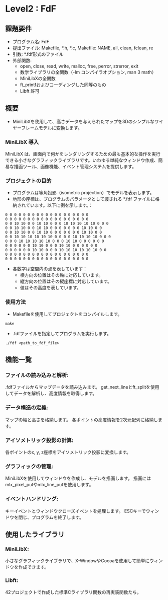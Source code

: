 # Level2 : FdF
## 課題要件
- プログラム名: FdF
- 提出ファイル: Makefile, *.h, *.c, Makefile: NAME, all, clean, fclean, re
- 引数: *.fdf形式のファイル
- 外部関数:
	- open, close, read, write, malloc, free, perror, strerror, exit
	- 数学ライブラリの全関数（-lm コンパイラオプション, man 3 math）
	- MiniLibXの全関数
	- ft_printfおよびコーディングした同等のもの
	- Libft 許可
## 概要
- MiniLibXを使用して、高さデータを与えられたマップを3Dのシンプルなワイヤーフレームモデルに変換します。

### MiniLibX 導入
MiniLibX は、画面内で何かをレンダリングするための最も基本的な操作を実行できる小さなグラフィックライブラリです。いわゆる単純なウィンドウ作成、簡易な描画ツール、画像機能、イベント管理システムを提供します。

### プロジェクトの目的
- プログラムは等角投影（isometric projection）でモデルを表示します。
- 地形の座標は、プログラムのパラメータとして渡される *.fdf ファイルに格納されています。以下に例を示します。：

```js:42.fdf
0 0 0 0 0 0 0 0 0 0 0 0 0 0 0 0 0 0 0
0 0 0 0 0 0 0 0 0 0 0 0 0 0 0 0 0 0 0
0 0 10 10 0 0 10 10 0 0 0 10 10 10 10 10 0 0 0
0 0 10 10 0 0 10 10 0 0 0 0 0 0 0 10 10 0 0
0 0 10 10 0 0 10 10 0 0 0 0 0 0 0 10 10 0 0
0 0 10 10 10 10 10 10 0 0 0 0 10 10 10 10 0 0 0
0 0 0 10 10 10 10 10 0 0 0 10 10 0 0 0 0 0 0
0 0 0 0 0 0 10 10 0 0 0 10 10 0 0 0 0 0 0
0 0 0 0 0 0 10 10 0 0 0 10 10 10 10 10 10 0 0
0 0 0 0 0 0 0 0 0 0 0 0 0 0 0 0 0 0 0
0 0 0 0 0 0 0 0 0 0 0 0 0 0 0 0 0 0 0
```

- 各数字は空間内の点を表しています：
	- 横方向の位置はその軸に対応しています。
	- 縦方向の位置はその縦座標に対応しています。
	- 値はその高度を表しています。

### 使用方法
- Makefileを使用してプロジェクトをコンパイルします。
```
make
```

- .fdfファイルを指定してプログラムを実行します。
```
./fdf <path_to_fdf_file>
```

## 機能一覧
### ファイルの読み込みと解析:
.fdfファイルからマップデータを読み込みます。
get_next_lineとft_splitを使用してデータを解析し、高度情報を取得します。

### データ構造の定義:
マップの幅と高さを格納します。
各ポイントの高度情報を2次元配列に格納します。

### アイソメトリック投影の計算:
各ポイントのx, y, z座標をアイソメトリック投影に変換します。

### グラフィックの管理:
MiniLibXを使用してウィンドウを作成し、モデルを描画します。
描画にはmlx_pixel_putやmlx_line_putを使用します。

### イベントハンドリング:
キーイベントとウィンドウクローズイベントを処理します。
ESCキーでウィンドウを閉じ、プログラムを終了します。

## 使用したライブラリ
### MiniLibX:
小さなグラフィックライブラリで、X-WindowやCocoaを使用して簡単にウィンドウを作成できます。
### Libft:
42プロジェクトで作成した標準Cライブラリ関数の再実装関数たち。
